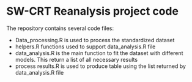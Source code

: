 
# SW-CRT Reanalysis project code

The repository contains several code files:

- Data_processing.R is used to process the standardized dataset
- helpers.R functions used to support data_analysis.R file
- data_analysis.R is the main function to fit the dataset with different models. This return a list of all necessary results
- process results.R is used to produce table using the list returned by data_analysis.R file 



